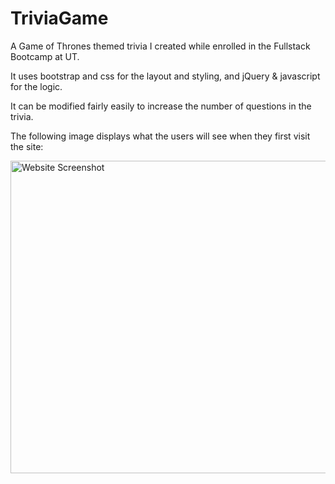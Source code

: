 # TriviaGame

A  Game of Thrones themed trivia I created while enrolled in the Fullstack Bootcamp at UT.

It uses bootstrap and css for the layout and styling, and jQuery & javascript for the logic.

It can be modified fairly easily to increase the number of questions in the trivia.

The following image displays what the users will see when they first visit the site:

<img src="assets/images/triviaBegins" alt="Website Screenshot" height="500px" width="800px">